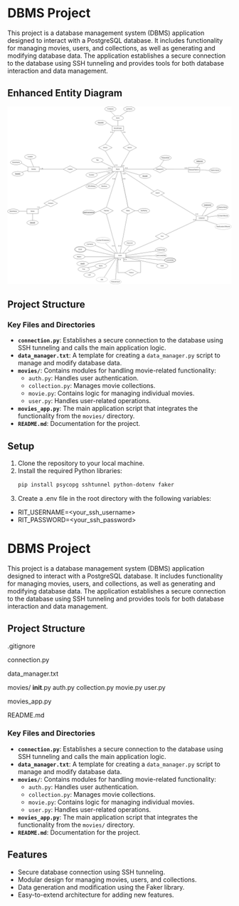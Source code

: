 # DBMS Project

This project is a database management system (DBMS) application designed to interact with a PostgreSQL database. It includes functionality for managing movies, users, and collections, as well as generating and modifying database data. The application establishes a secure connection to the database using SSH tunneling and provides tools for both database interaction and data management.

## Enhanced Entity Diagram

![enhanced entity diagram](EER.png)

## Project Structure

### Key Files and Directories

- **`connection.py`**: Establishes a secure connection to the database using SSH tunneling and calls the main application logic.
- **`data_manager.txt`**: A template for creating a `data_manager.py` script to manage and modify database data.
- **`movies/`**: Contains modules for handling movie-related functionality:
  - `auth.py`: Handles user authentication.
  - `collection.py`: Manages movie collections.
  - `movie.py`: Contains logic for managing individual movies.
  - `user.py`: Handles user-related operations.
- **`movies_app.py`**: The main application script that integrates the functionality from the `movies/` directory.
- **`README.md`**: Documentation for the project.

## Setup

1. Clone the repository to your local machine.
2. Install the required Python libraries:
   ```sh
   pip install psycopg sshtunnel python-dotenv faker
3. Create a .env file in the root directory with the following variables:

- RIT_USERNAME=<your_ssh_username>
- RIT_PASSWORD=<your_ssh_password>

# DBMS Project

This project is a database management system (DBMS) application designed to interact with a PostgreSQL database. It includes functionality for managing movies, users, and collections, as well as generating and modifying database data. The application establishes a secure connection to the database using SSH tunneling and provides tools for both database interaction and data management.

## Project Structure

.gitignore

connection.py

data_manager.txt

movies/
    __init__.py
    auth.py
    collection.py
    movie.py
    user.py

movies_app.py

README.md

### Key Files and Directories

- **`connection.py`**: Establishes a secure connection to the database using SSH tunneling and calls the main application logic.
- **`data_manager.txt`**: A template for creating a `data_manager.py` script to manage and modify database data.
- **`movies/`**: Contains modules for handling movie-related functionality:
  - `auth.py`: Handles user authentication.
  - `collection.py`: Manages movie collections.
  - `movie.py`: Contains logic for managing individual movies.
  - `user.py`: Handles user-related operations.
- **`movies_app.py`**: The main application script that integrates the functionality from the `movies/` directory.
- **`README.md`**: Documentation for the project.

## Features

- Secure database connection using SSH tunneling.
- Modular design for managing movies, users, and collections.
- Data generation and modification using the Faker library.
- Easy-to-extend architecture for adding new features.
